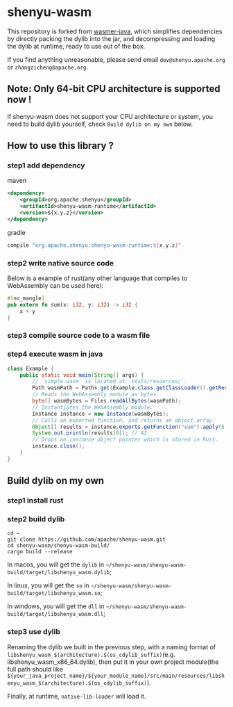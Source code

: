 # shenyu-wasm

This repository is forked from [wasmer-java](https://github.com/wasmerio/wasmer-java), which simplifies dependencies by directly packing the dylib into the jar, and decompressing and loading the dylib at runtime, ready to use out of the box.

If you find anything unreasonable, please send email `dev@shenyu.apache.org` or `zhangzicheng@apache.org`.

## Note: Only 64-bit CPU architecture is supported now !
If shenyu-wasm does not support your CPU architecture or system, you need to build dylib yourself, check `Build dylib on my own` below.

## How to use this library ?
### step1 add dependency
maven
```xml
<dependency>
    <groupId>org.apache.shenyu</groupId>
    <artifactId>shenyu-wasm-runtime</artifactId>
    <version>${x.y.z}</version>
</dependency>
```
gradle
```groovy
compile "org.apache.shenyu:shenyu-wasm-runtime:${x.y.z}"
```
### step2 write native source code
Below is a example of rust(any other language that compiles to WebAssembly can be used here):
```rust
#[no_mangle]
pub extern fn sum(x: i32, y: i32) -> i32 {
    x + y
}
```
### step3 compile source code to a wasm file

### step4 execute wasm in java
```java
class Example {
    public static void main(String[] args) {
        // `simple.wasm` is located at `tests/resources/`.
        Path wasmPath = Paths.get(Example.class.getClassLoader().getResource("simple.wasm").getPath());
        // Reads the WebAssembly module as bytes.
        byte[] wasmBytes = Files.readAllBytes(wasmPath);
        // Instantiates the WebAssembly module.
        Instance instance = new Instance(wasmBytes);
        // Calls an exported function, and returns an object array.
        Object[] results = instance.exports.getFunction("sum").apply(5, 37);
        System.out.println(results[0]); // 42
        // Drops an instance object pointer which is stored in Rust.
        instance.close();
    }
}
```

## Build dylib on my own
### step1 install rust
### step2 build dylib
```shell
cd ~
git clone https://github.com/apache/shenyu-wasm.git
cd shenyu-wasm/shenyu-wasm-build/
cargo build --release
```
In macos, you will get the `dylib` in `~/shenyu-wasm/shenyu-wasm-build/target/libshenyu_wasm.dylib`;

In linux, you will get the `so` in `~/shenyu-wasm/shenyu-wasm-build/target/libshenyu_wasm.so`;

In windows, you will get the `dll` in `~/shenyu-wasm/shenyu-wasm-build/target/libshenyu_wasm.dll`;

### step3 use dylib
Renaming the dylib we built in the previous step, with a naming format of `libshenyu_wasm_$(architecture).$(os_cdylib_suffix)`(e.g. libshenyu_wasm_x86_64.dylib), then put it in your own project module(the full path should like `${your_java_project_name}/${your_module_name}/src/main/resources/libshenyu_wasm_$(architecture).$(os_cdylib_suffix)`).

Finally, at runtime, `native-lib-loader` will load it.
